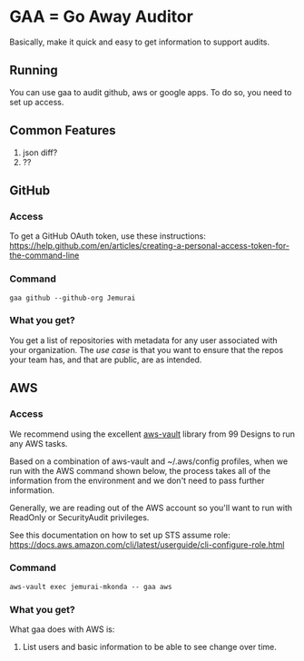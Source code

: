 # GAA = Go Away Auditor

Basically, make it quick and easy to get information to support audits.

## Running

You can use gaa to audit github, aws or google apps.  To do so, you
need to set up access.

## Common Features

1. json diff?
1. ??

## GitHub

### Access
To get a GitHub OAuth token, use these instructions:
https://help.github.com/en/articles/creating-a-personal-access-token-for-the-command-line

### Command

`gaa github --github-org Jemurai`

### What you get?

You get a list of repositories with metadata for any user associated with your organization.  The _use case_ is that you want to ensure that the repos your team has, and that are public, are as intended.

## AWS

### Access

We recommend using the excellent [aws-vault](https://github.com/99designs/aws-vault) library from 99 Designs to run any AWS tasks.

Based on a combination of aws-vault and ~/.aws/config profiles, when we run with the AWS command shown below, the process takes all of the information from the environment and we don't need to pass further information.

Generally, we are reading out of the AWS account so you'll want to run with ReadOnly or SecurityAudit privileges.

See this documentation on how to set up STS assume role:  
https://docs.aws.amazon.com/cli/latest/userguide/cli-configure-role.html

### Command

`aws-vault exec jemurai-mkonda -- gaa aws`

### What you get?

What gaa does with AWS is:

1. List users and basic information to be able to see change over time.
